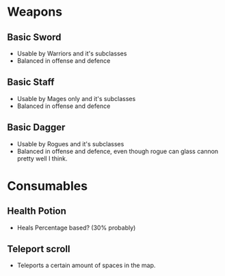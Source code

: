 # Weapons
## Basic Sword
- Usable by Warriors and it's subclasses
- Balanced in offense and defence
## Basic Staff
- Usable by Mages only and it's subclasses
- Balanced in offense and defence
## Basic Dagger
- Usable by Rogues and it's subclasses
- Balanced in offense and defence, even though rogue can glass cannon pretty well I think.
# Consumables
## Health Potion
- Heals Percentage based? (30% probably)
## Teleport scroll
- Teleports a certain amount of spaces in the map.
